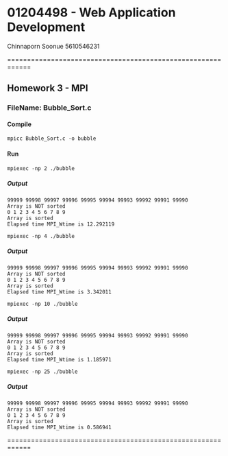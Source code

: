 # 01204498 - Web Application Development

Chinnaporn Soonue
5610546231

============================================================

## Homework 3 - MPI

### FileName: Bubble_Sort.c

#### Compile

```
mpicc Bubble_Sort.c -o bubble
```

#### Run

```
mpiexec -np 2 ./bubble
```

##### Output
```
99999 99998 99997 99996 99995 99994 99993 99992 99991 99990
Array is NOT sorted
0 1 2 3 4 5 6 7 8 9
Array is sorted
Elapsed time MPI_Wtime is 12.292119
```

```
mpiexec -np 4 ./bubble
```

##### Output
```
99999 99998 99997 99996 99995 99994 99993 99992 99991 99990
Array is NOT sorted
0 1 2 3 4 5 6 7 8 9
Array is sorted
Elapsed time MPI_Wtime is 3.342011
```

```
mpiexec -np 10 ./bubble
```

##### Output
```
99999 99998 99997 99996 99995 99994 99993 99992 99991 99990
Array is NOT sorted
0 1 2 3 4 5 6 7 8 9
Array is sorted
Elapsed time MPI_Wtime is 1.185971
```

```
mpiexec -np 25 ./bubble
```

##### Output
```
99999 99998 99997 99996 99995 99994 99993 99992 99991 99990
Array is NOT sorted
0 1 2 3 4 5 6 7 8 9
Array is sorted
Elapsed time MPI_Wtime is 0.586941
```

============================================================
